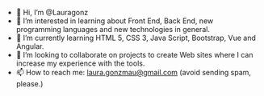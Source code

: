- 👋 Hi, I’m @Lauragonz
- 👀 I’m interested in learning about Front End, Back End, new programming languages and new technologies in general.
- 🌱 I’m currently learning HTML 5, CSS 3, Java Script, Bootstrap, Vue and Angular.
- 💞️ I’m looking to collaborate on projects to create Web sites where I can increase my experience with the tools.
- 📫 How to reach me: laura.gonzmau@gmail.com (avoid sending spam, please.)

<!---
Lauragonz/Lauragonz is a ✨ special ✨ repository because its `README.md` (this file) appears on your GitHub profile.
You can click the Preview link to take a look at your changes.
--->
